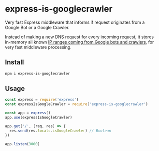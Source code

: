 # express-is-googlecrawler

Very fast Express middleware that informs if request originates from a Google Bot or a Google Crawler.

Instead of making a new DNS request for every incoming request, it stores in-memory all known [IP ranges coming from Google bots and crawlers](https://developers.google.com/search/docs/crawling-indexing/verifying-googlebot), for very fast middleware processing.

## Install

```sh
npm i express-is-googlecrawler
```

## Usage

```js
const express = require('express')
const expressIsGoogleCrawler = require('express-is-googlecrawler')

const app = express()
app.use(expressIsGoogleCrawler)

app.get('/', (req, res) => {
  res.send(res.locals.isGoogleCrawler) // Boolean
})

app.listen(3000)
```
